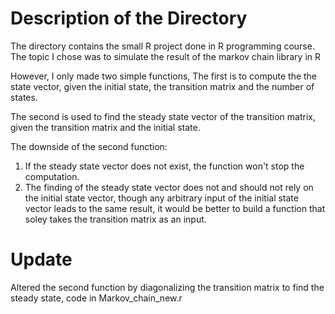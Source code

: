# Description of the Directory

The directory contains the small R project done in R programming course.
The topic I chose was to simulate the result of the markov chain library in R

However, I only made two simple functions, 
The first is to compute the the state vector,
given the initial state, the transition matrix and the number of states.

The second is used to find the steady state vector of the transition matrix,
given the transition matrix and the initial state.

The downside of the second function:
1. If the steady state vector does not exist, the function won't stop the computation.
2. The finding of the steady state vector does not and should not rely on the initial state vector,
though any arbitrary input of the initial state vector leads to the same result,
it would be better to build a function that soley takes the transition matrix as an input.

# Update
Altered the second function by diagonalizing the transition matrix to find the steady state, 
code in Markov_chain_new.r
